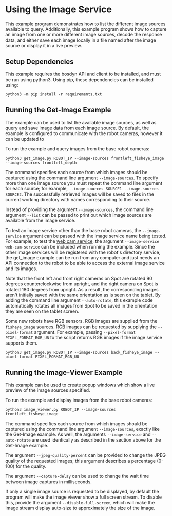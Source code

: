 <!--
Copyright (c) 2022 Boston Dynamics, Inc.  All rights reserved.

Downloading, reproducing, distributing or otherwise using the SDK Software
is subject to the terms and conditions of the Boston Dynamics Software
Development Kit License (20191101-BDSDK-SL).
-->

# Using the Image Service

This example program demonstrates how to list the different image sources available to query. Additionally, this example program shows how to capture an image from one or more different image sources, decode the response data, and either save each image locally in a file named after the image source or display it in a live preview.

## Setup Dependencies

This example requires the bosdyn API and client to be installed, and must be run using python3. Using pip, these dependencies can be installed using:

```
python3 -m pip install -r requirements.txt
```

## Running the Get-Image Example

The example can be used to list the available image sources, as well as query and save image data from each image source. By default, the example is configured to communicate with the robot cameras, however it can be updated to

To run the example and query images from the base robot cameras:

```
python3 get_image.py ROBOT_IP --image-sources frontleft_fisheye_image --image-sources frontleft_depth
```

The command specifies each source from which images should be captured using the command line argument `--image-sources`. To specify more than one image source you must repeat the command line argument for each source; for example, `--image-sources SOURCE1 --image-sources SOURCE2`. The successfully retrieved images will be saved to files in the current working directory with names corresponding to their source.

Instead of providing the argument `--image-sources`, the command line argument `--list` can be passed to print out which image sources are available from the image service.

To test an image service other than the base robot cameras, the `--image-service` argument can be passed with the image service name being tested. For example, to test the [web cam service](../web_cam_image_service/README.md), the argument `--image-service web-cam-service` can be included when running the example. Since the other image services will be registered with the robot's directory service, the get_image example can be run from any computer and just needs an API connection to the robot to be able to access the external image service and its images.

Note that the front left and front right cameras on Spot are rotated 90 degrees counterclockwise from upright, and the right camera on Spot is rotated 180 degrees from upright. As a result, the corresponding images aren't initially saved with the same orientation as is seen on the tablet. By adding the command line argument `--auto-rotate`, this example code automatically rotates all images from Spot to be saved in the orientation they are seen on the tablet screen.

Some new robots have RGB sensors. RGB images are supplied from the `fisheye_image` sources. RGB images can be requested by supplying the `--pixel-format` argument. For example, passing `--pixel-format PIXEL_FORMAT_RGB_U8` to the script returns RGB images if the image service supports them.

```
python3 get_image.py ROBOT_IP --image-sources back_fisheye_image --pixel-format PIXEL_FORMAT_RGB_U8
```

## Running the Image-Viewer Example

This example can be used to create popup windows which show a live preview of the image sources specified.

To run the example and display images from the base robot cameras:

```
python3 image_viewer.py ROBOT_IP --image-sources frontleft_fisheye_image
```

The command specifies each source from which images should be captured using the command line argument `--image-sources`, exactly like the Get-Image example. As well, the arguments `--image-service` and `--auto-rotate` are used identically as described in the section above for the Get-Image example.

The argument `--jpeg-quality-percent` can be provided to change the JPEG quality of the requested images; this argument describes a percentage (0-100) for the quality.

The argument `--capture-delay` can be used to change the wait time between image captures in milliseconds.

If only a single image source is requested to be displayed, by default the program will make the image viewer show a full screen stream. To disable this, provide the argument `--disable-full-screen`, which will make the image stream display auto-size to approximately the size of the image.
